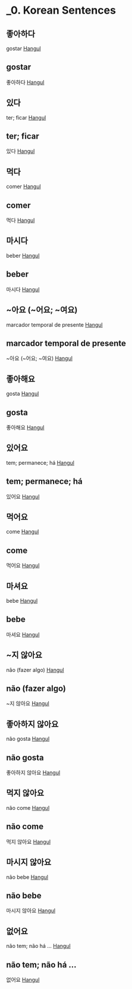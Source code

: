 # _0. Korean Sentences

## 좋아하다
gostar
[Hangul]()

## gostar
좋아하다
[Hangul]()

## 있다
ter; ficar
[Hangul]()

## ter; ficar
있다
[Hangul]()

## 먹다
comer
[Hangul]()

## comer
먹다
[Hangul]()

## 마시다
beber
[Hangul]()

## beber
마시다
[Hangul]()

## ~아요 (~어요; ~여요)
marcador temporal de presente
[Hangul]()

## marcador temporal de presente
~아요 (~어요; ~여요)
[Hangul]()

## 좋아해요
gosta
[Hangul]()

## gosta
좋아해요
[Hangul]()

## 있어요
tem; permanece; há
[Hangul]()

## tem; permanece; há
있어요
[Hangul]()

## 먹어요
come
[Hangul]()

## come
먹어요
[Hangul]()

## 마셔요
bebe
[Hangul]()

## bebe
마셔요
[Hangul]()

## ~지 않아요
não (fazer algo)
[Hangul]()

## não (fazer algo)
~지 않아요
[Hangul]()

## 좋아하지 않아요
não gosta
[Hangul]()

## não gosta
좋아하지 않아요
[Hangul]()

## 먹지 않아요
não come
[Hangul]()

## não come
먹지 않아요
[Hangul]()

## 마시지 않아요
não bebe
[Hangul]()

## não bebe
마시지 않아요
[Hangul]()

## 없어요
não tem; não há ...
[Hangul]()

## não tem; não há ...
없어요
[Hangul]()

